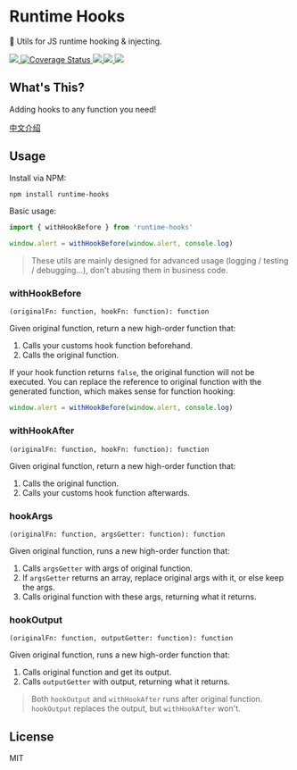 # Runtime Hooks
🔗 Utils for JS runtime hooking & injecting.

<p>
  <a href="https://travis-ci.org/gaoding-inc/runtime-hooks">
    <img src="https://travis-ci.org/gaoding-inc/runtime-hooks.svg?branch=master"/>
  </a>
  <a href='https://coveralls.io/github/gaoding-inc/runtime-hooks?branch=master'>
    <img src='https://coveralls.io/repos/github/gaoding-inc/runtime-hooks/badge.svg?branch=master' alt='Coverage Status'/>
  </a>
  <a href="https://unpkg.com/runtime-hooks/hooks.js">
    <img src="https://img.badgesize.io/https://unpkg.com/runtime-hooks/hooks.js?compression=gzip&amp;label=size&amp;maxAge=300"/>
  </a>
  <a href="https://standardjs.com">
    <img src="https://img.shields.io/badge/code_style-standard-brightgreen.svg"/>
  </a>
  <a href="./package.json">
    <img src="https://img.shields.io/npm/v/runtime-hooks.svg?maxAge=300&label=version&colorB=007ec6&maxAge=300"/>
  </a>
</p>


## What's This?
Adding hooks to any function you need!

[中文介绍](https://zhuanlan.zhihu.com/p/54460682)


## Usage

Install via NPM:

``` bash
npm install runtime-hooks
```

Basic usage:

``` js
import { withHookBefore } from 'runtime-hooks'

window.alert = withHookBefore(window.alert, console.log)
```

> These utils are mainly designed for advanced usage (logging / testing / debugging...), don't abusing them in business code.

### withHookBefore
`(originalFn: function, hookFn: function): function`

Given original function, return a new high-order function that:

1. Calls your customs hook function beforehand.
2. Calls the original function.

If your hook function returns `false`, the original function will not be executed. You can replace the reference to original function with the generated function, which makes sense for function hooking:

``` js
window.alert = withHookBefore(window.alert, console.log)
```

### withHookAfter
`(originalFn: function, hookFn: function): function`

Given original function, return a new high-order function that:

1. Calls the original function.
2. Calls your customs hook function afterwards.

### hookArgs
`(originalFn: function, argsGetter: function): function`

Given original function, runs a new high-order function that:

1. Calls `argsGetter` with args of original function.
2. If `argsGetter` returns an array, replace original args with it, or else keep the args.
3. Calls original function with these args, returning what it returns.

### hookOutput
`(originalFn: function, outputGetter: function): function`

Given original function, runs a new high-order function that:

1. Calls original function and get its output.
2. Calls `outputGetter` with output, returning what it returns.

> Both `hookOutput` and `withHookAfter` runs after original function. `hookOutput` replaces the output, but `withHookAfter` won't. 

## License
MIT
